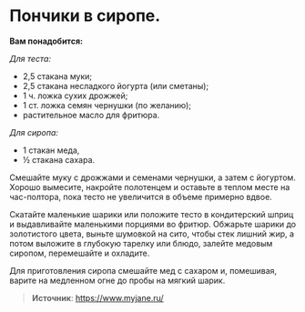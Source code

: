 # Пончики в сиропе.

**Вам понадобится:**

_Для теста:_

- 2,5 стакана муки;
- 2,5 стакана несладкого йогурта (или сметаны);
- 1 ч. ложка сухих дрожжей;
- 1 ст. ложка семян чернушки (по желанию);
- растительное масло для фритюра.

_Для сиропа:_

- 1 стакан меда,
- ½ стакана сахара.

Смешайте муку с дрожжами и семенами чернушки, а затем с йогуртом. Хорошо вымесите, накройте полотенцем и оставьте в теплом месте на час-полтора, пока тесто не увеличится в объеме примерно вдвое.

Скатайте маленькие шарики или положите тесто в кондитерский шприц и выдавливайте маленькими порциями во фритюр. Обжарьте шарики до золотистого цвета, выньте шумовкой на сито, чтобы стек лишний жир, а потом выложите в глубокую тарелку или блюдо, залейте медовым сиропом, перемешайте и охладите.

Для приготовления сиропа смешайте мед с сахаром и, помешивая, варите на медленном огне до пробы на мягкий шарик.

> **Источник**: https://www.myjane.ru/
